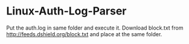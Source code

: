 # Linux-Auth-Log-Parser 
Put the auth.log in same folder and execute it.
Download block.txt from http://feeds.dshield.org/block.txt and place at the same folder.
